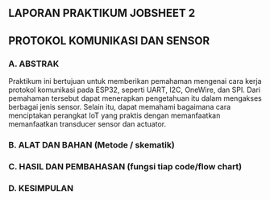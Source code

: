 ## LAPORAN PRAKTIKUM JOBSHEET 2
## PROTOKOL KOMUNIKASI DAN SENSOR

### A. ABSTRAK
Praktikum ini bertujuan untuk memberikan pemahaman mengenai cara kerja protokol komunikasi pada ESP32, seperti UART, I2C, OneWire, dan SPI. Dari pemahaman tersebut dapat menerapkan pengetahuan itu dalam mengakses berbagai jenis sensor. Selain itu, dapat memahami bagaimana cara menciptakan perangkat IoT yang praktis dengan memanfaatkan memanfaatkan transducer sensor dan actuator. 

### B. ALAT DAN BAHAN (Metode / skematik)
### C. HASIL DAN PEMBAHASAN (fungsi tiap code/flow chart)
### D. KESIMPULAN
